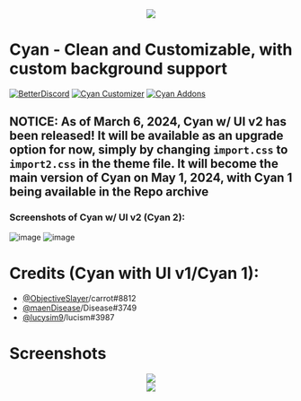 <div align='center'>
<img src="https://github.com/DaBluLite/Cyan/blob/master/cyan-addon-banner.png?raw=true"/>
</div>

# Cyan - Clean and Customizable, with custom background support

[![BetterDiscord][bd-badge]][bd-link] [![Cyan Customizer][cc-badge]][cc-link] [![Cyan Addons][addon-badge]][addon-link]

[bd-link]: https://betterdiscord.app/theme/Cyan
[bd-badge]: https://img.shields.io/badge/Cyan-Download%20On%20BetterDiscord-3a71c1?labelColor=0c0d10&color=009f88&style=for-the-badge

[cc-link]: https://dablulite.github.io/?tab=cyan
[cc-badge]: https://img.shields.io/badge/Customize%20With%20Cyan%20Customizer-3a71c1?labelColor=0c0d10&color=009f88&style=for-the-badge

[addon-link]: https://dablulite.github.io/Cyan/Addons
[addon-badge]: https://img.shields.io/badge/Addons%20For%20Cyan-Download-3a71c1?labelColor=0c0d10&color=009f88&style=for-the-badge

## NOTICE: As of March 6, 2024, Cyan w/ UI v2 has been released! It will be available as an upgrade option for now, simply by changing `import.css` to `import2.css` in the theme file. It will become the main version of Cyan on May 1, 2024, with Cyan 1 being available in the Repo archive
### Screenshots of Cyan w/ UI v2 (Cyan 2):
![image](https://github.com/DaBluLite/Cyan/assets/73998678/f3750248-52b2-4a93-966e-c945be1f2147)
![image](https://github.com/DaBluLite/Cyan/assets/73998678/68e5edd0-edd0-44ee-b305-c6e1b2287647)


# Credits (Cyan with UI v1/Cyan 1):
* [@ObjectiveSlayer](https://github.com/ObjectiveSlayer)/carrot#8812
* [@maenDisease](https://github.com/maenDisease)/Disease#3749 
* [@lucysim9](https://github.com/lucysim9)/lucism#3987

# Screenshots
<div align='center'>
<img src="https://github.com/DaBluLite/Cyan/blob/master/screenshots/cyan-screenshot-1.png?raw=true"/>
</div>
<div align='center'>
<img src="https://github.com/DaBluLite/Cyan/blob/master/screenshots/cyan-screenshot-2.png?raw=true"/>
</div>
